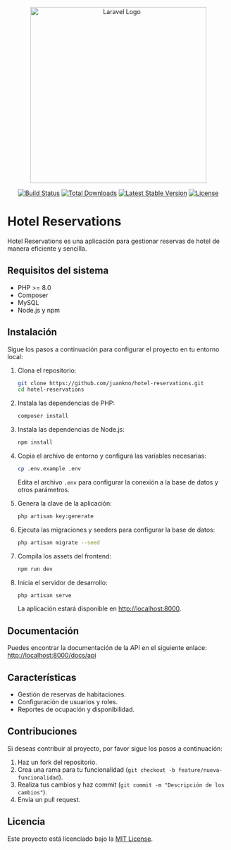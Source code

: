 <p align="center"><a href="https://laravel.com" target="_blank"><img src="https://raw.githubusercontent.com/laravel/art/master/logo-lockup/5%20SVG/2%20CMYK/1%20Full%20Color/laravel-logolockup-cmyk-red.svg" width="400" alt="Laravel Logo"></a></p>

<p align="center">
<a href="https://github.com/laravel/framework/actions"><img src="https://github.com/laravel/framework/workflows/tests/badge.svg" alt="Build Status"></a>
<a href="https://packagist.org/packages/laravel/framework"><img src="https://img.shields.io/packagist/dt/laravel/framework" alt="Total Downloads"></a>
<a href="https://packagist.org/packages/laravel/framework"><img src="https://img.shields.io/packagist/v/laravel/framework" alt="Latest Stable Version"></a>
<a href="https://packagist.org/packages/laravel/framework"><img src="https://img.shields.io/packagist/l/laravel/framework" alt="License"></a>
</p>

# Hotel Reservations

Hotel Reservations es una aplicación para gestionar reservas de hotel de manera eficiente y sencilla.

## Requisitos del sistema

-   PHP >= 8.0
-   Composer
-   MySQL
-   Node.js y npm

## Instalación

Sigue los pasos a continuación para configurar el proyecto en tu entorno local:

1. Clona el repositorio:

    ```bash
    git clone https://github.com/juankno/hotel-reservations.git
    cd hotel-reservations
    ```

2. Instala las dependencias de PHP:

    ```bash
    composer install
    ```

3. Instala las dependencias de Node.js:

    ```bash
    npm install
    ```

4. Copia el archivo de entorno y configura las variables necesarias:

    ```bash
    cp .env.example .env
    ```

    Edita el archivo `.env` para configurar la conexión a la base de datos y otros parámetros.

5. Genera la clave de la aplicación:

    ```bash
    php artisan key:generate
    ```

6. Ejecuta las migraciones y seeders para configurar la base de datos:

    ```bash
    php artisan migrate --seed
    ```

7. Compila los assets del frontend:

    ```bash
    npm run dev
    ```

8. Inicia el servidor de desarrollo:

    ```bash
    php artisan serve
    ```

    La aplicación estará disponible en [http://localhost:8000](http://localhost:8000).

## Documentación

Puedes encontrar la documentación de la API en el siguiente enlace:
[http://localhost:8000/docs/api](http://localhost:8000/docs/api)

## Características

-   Gestión de reservas de habitaciones.
-   Configuración de usuarios y roles.
-   Reportes de ocupación y disponibilidad.

## Contribuciones

Si deseas contribuir al proyecto, por favor sigue los pasos a continuación:

1. Haz un fork del repositorio.
2. Crea una rama para tu funcionalidad (`git checkout -b feature/nueva-funcionalidad`).
3. Realiza tus cambios y haz commit (`git commit -m "Descripción de los cambios"`).
4. Envía un pull request.

## Licencia

Este proyecto está licenciado bajo la [MIT License](LICENSE).
